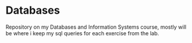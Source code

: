 # Databases
Repository on my Databases and Information Systems course, mostly will be where i keep my sql queries for each exercise from the lab.
